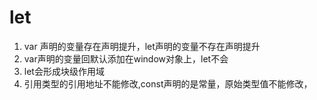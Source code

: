 # let
1. var 声明的变量存在声明提升，let声明的变量不存在声明提升
2. var声明的变量回默认添加在window对象上，let不会
3. let会形成块级作用域
4. 引用类型的引用地址不能修改,const声明的是常量，原始类型值不能修改，